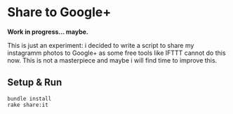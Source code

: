 # Share to Google+

**Work in progress... maybe.**

This is just an experiment: i decided to write a script to share my instagramm photos to Google+ as some free tools like IFTTT cannot do this now. This is not a masterpiece and maybe i will find time to improve this.

## Setup & Run

    bundle install
    rake share:it
